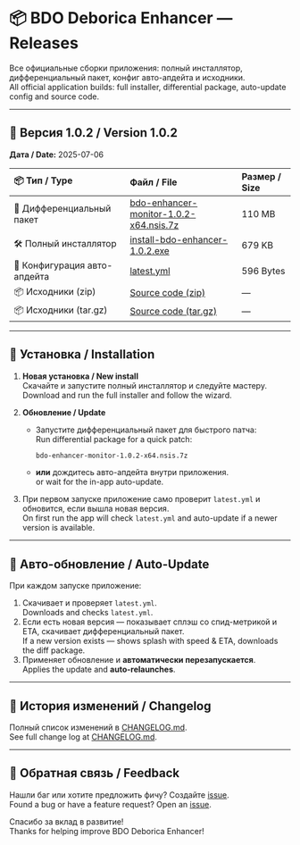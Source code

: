 # 📦 BDO Deborica Enhancer — Releases  

Все официальные сборки приложения: полный инсталлятор, дифференциальный пакет, конфиг авто-апдейта и исходники.  
All official application builds: full installer, differential package, auto-update config and source code.

---

## 🚀 Версия 1.0.2 / Version 1.0.2  
**Дата / Date:** 2025-07-06

| 📦 Тип / Type                  | Файл / File                                                                                                                                                                  | Размер / Size |
|:-------------------------------|:-----------------------------------------------------------------------------------------------------------------------------------------------------------------------------|:-------------|
| 🔄 Дифференциальный пакет       | [bdo-enhancer-monitor-1.0.2-x64.nsis.7z](https://github.com/AkkiRay/bdo-enhacner-releases/releases/download/v1.0.2/bdo-enhancer-monitor-1.0.2-x64.nsis.7z)                     | 110 MB        |
| 🛠 Полный инсталлятор           | [install-bdo-enhancer-1.0.2.exe](https://github.com/AkkiRay/bdo-enhacner-releases/releases/download/v1.0.2/intall-bdo-enhancer-1.0.2.exe)                                        | 679 KB        |
| 📄 Конфигурация авто-апдейта    | [latest.yml](https://github.com/AkkiRay/bdo-enhacner-releases/releases/download/v1.0.2/latest.yml)                                                                              | 596 Bytes     |
| 📦 Исходники (zip)              | [Source code (zip)](https://github.com/AkkiRay/bdo-enhacner-releases/archive/refs/tags/v1.0.2.zip)                                                                              | —             |
| 📦 Исходники (tar.gz)           | [Source code (tar.gz)](https://github.com/AkkiRay/bdo-enhacner-releases/archive/refs/tags/v1.0.2.tar.gz)                                                                         | —             |

---

## 💾 Установка / Installation

1. **Новая установка / New install**  
   Скачайте и запустите полный инсталлятор и следуйте мастеру.  
   Download and run the full installer and follow the wizard.

2. **Обновление / Update**  
   - Запустите дифференциальный пакет для быстрого патча:  
     Run differential package for a quick patch:  
     ```bash
     bdo-enhancer-monitor-1.0.2-x64.nsis.7z
     ```  
   - **или** дождитесь авто-апдейта внутри приложения.  
     or wait for the in-app auto-update.

3. При первом запуске приложение само проверит `latest.yml` и обновится, если вышла новая версия.  
   On first run the app will check `latest.yml` and auto-update if a newer version is available.

---

## 🔄 Авто-обновление / Auto-Update

При каждом запуске приложение:
1. Скачивает и проверяет `latest.yml`.  
   Downloads and checks `latest.yml`.
2. Если есть новая версия — показывает сплэш со спид-метрикой и ETA, скачивает дифференциальный пакет.  
   If a new version exists — shows splash with speed & ETA, downloads the diff package.
3. Применяет обновление и **автоматически перезапускается**.  
   Applies the update and **auto-relaunches**.

---

## 📝 История изменений / Changelog

Полный список изменений в [CHANGELOG.md](https://github.com/AkkiRay/bdo-enhacner-releases/blob/main/CHANGELOG.md).  
See full change log at [CHANGELOG.md](https://github.com/AkkiRay/bdo-enhacner-releases/blob/main/CHANGELOG.md).

---

## 📣 Обратная связь / Feedback

Нашли баг или хотите предложить фичу? Создайте [issue](https://github.com/AkkiRay/bdo-enhacner-releases/issues).  
Found a bug or have a feature request? Open an [issue](https://github.com/AkkiRay/bdo-enhacner-releases/issues).

Спасибо за вклад в развитие!  
Thanks for helping improve BDO Deborica Enhancer!
